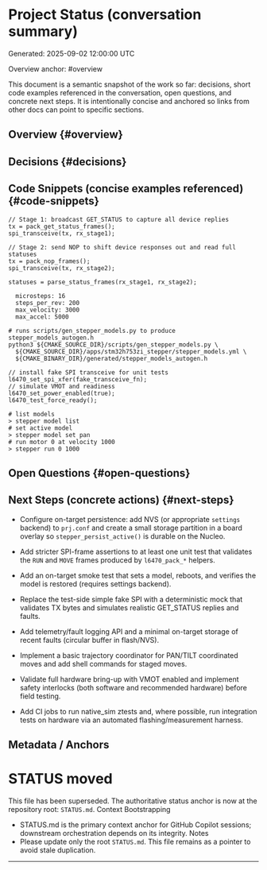 # Project Status (conversation summary)

Generated: 2025-09-02 12:00:00 UTC

Overview anchor: #overview

This document is a semantic snapshot of the work so far: decisions, short code examples referenced in the conversation, open questions, and concrete next steps. It is intentionally concise and anchored so links from other docs can point to specific sections.

## Overview {#overview}



## Decisions {#decisions}



## Code Snippets (concise examples referenced) {#code-snippets}


```
// Stage 1: broadcast GET_STATUS to capture all device replies
tx = pack_get_status_frames();
spi_transceive(tx, rx_stage1);

// Stage 2: send NOP to shift device responses out and read full statuses
tx = pack_nop_frames();
spi_transceive(tx, rx_stage2);

statuses = parse_status_frames(rx_stage1, rx_stage2);
```


```
  microsteps: 16
  steps_per_rev: 200
  max_velocity: 3000
  max_accel: 5000
```


```
# runs scripts/gen_stepper_models.py to produce stepper_models_autogen.h
python3 ${CMAKE_SOURCE_DIR}/scripts/gen_stepper_models.py \
  ${CMAKE_SOURCE_DIR}/apps/stm32h753zi_stepper/stepper_models.yml \
  ${CMAKE_BINARY_DIR}/generated/stepper_models_autogen.h
```


```
// install fake SPI transceive for unit tests
l6470_set_spi_xfer(fake_transceive_fn);
// simulate VMOT and readiness
l6470_set_power_enabled(true);
l6470_test_force_ready();
```


```
# list models
> stepper model list
# set active model
> stepper model set pan
# run motor 0 at velocity 1000
> stepper run 0 1000
```


## Open Questions {#open-questions}



## Next Steps (concrete actions) {#next-steps}

  - Configure on-target persistence: add NVS (or appropriate `settings` backend) to `prj.conf` and create a small storage partition in a board overlay so `stepper_persist_active()` is durable on the Nucleo.
  - Add stricter SPI-frame assertions to at least one unit test that validates the `RUN` and `MOVE` frames produced by `l6470_pack_*` helpers.
  - Add an on-target smoke test that sets a model, reboots, and verifies the model is restored (requires settings backend).

  - Replace the test-side simple fake SPI with a deterministic mock that validates TX bytes and simulates realistic GET_STATUS replies and faults.
  - Add telemetry/fault logging API and a minimal on-target storage of recent faults (circular buffer in flash/NVS).
  - Implement a basic trajectory coordinator for PAN/TILT coordinated moves and add shell commands for staged moves.

  - Validate full hardware bring-up with VMOT enabled and implement safety interlocks (both software and recommended hardware) before field testing.
  - Add CI jobs to run native_sim ztests and, where possible, run integration tests on hardware via an automated flashing/measurement harness.


## Metadata / Anchors



# STATUS moved
This file has been superseded. The authoritative status anchor is now at the repository root: `STATUS.md`.
Context Bootstrapping
- STATUS.md is the primary context anchor for GitHub Copilot sessions; downstream orchestration depends on its integrity.
Notes
- Please update only the root `STATUS.md`. This file remains as a pointer to avoid stale duplication.
---
